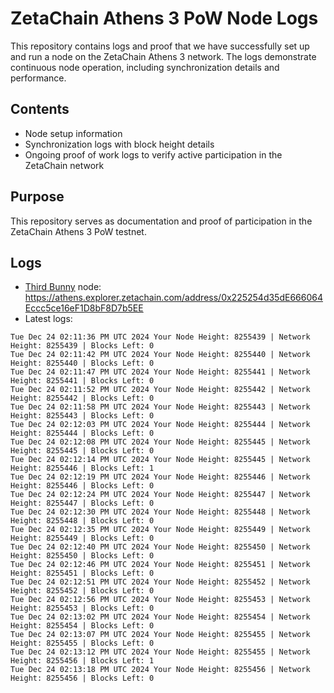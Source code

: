 # ZetaChain Athens 3 PoW Node Logs
This repository contains logs and proof that we have successfully set up and run a node on the ZetaChain Athens 3 network. The logs demonstrate continuous node operation, including synchronization details and performance.

## Contents
- Node setup information
- Synchronization logs with block height details
- Ongoing proof of work logs to verify active participation in the ZetaChain network

## Purpose
This repository serves as documentation and proof of participation in the ZetaChain Athens 3 PoW testnet.

## Logs

- [Third Bunny](https://thirdbunny.xyz/) node: https://athens.explorer.zetachain.com/address/0x225254d35dE666064Eccc5ce16eF1D8bF8D7b5EE
- Latest logs:
```
Tue Dec 24 02:11:36 PM UTC 2024 Your Node Height: 8255439 | Network Height: 8255439 | Blocks Left: 0
Tue Dec 24 02:11:42 PM UTC 2024 Your Node Height: 8255440 | Network Height: 8255440 | Blocks Left: 0
Tue Dec 24 02:11:47 PM UTC 2024 Your Node Height: 8255441 | Network Height: 8255441 | Blocks Left: 0
Tue Dec 24 02:11:52 PM UTC 2024 Your Node Height: 8255442 | Network Height: 8255442 | Blocks Left: 0
Tue Dec 24 02:11:58 PM UTC 2024 Your Node Height: 8255443 | Network Height: 8255443 | Blocks Left: 0
Tue Dec 24 02:12:03 PM UTC 2024 Your Node Height: 8255444 | Network Height: 8255444 | Blocks Left: 0
Tue Dec 24 02:12:08 PM UTC 2024 Your Node Height: 8255445 | Network Height: 8255445 | Blocks Left: 0
Tue Dec 24 02:12:14 PM UTC 2024 Your Node Height: 8255445 | Network Height: 8255446 | Blocks Left: 1
Tue Dec 24 02:12:19 PM UTC 2024 Your Node Height: 8255446 | Network Height: 8255446 | Blocks Left: 0
Tue Dec 24 02:12:24 PM UTC 2024 Your Node Height: 8255447 | Network Height: 8255447 | Blocks Left: 0
Tue Dec 24 02:12:30 PM UTC 2024 Your Node Height: 8255448 | Network Height: 8255448 | Blocks Left: 0
Tue Dec 24 02:12:35 PM UTC 2024 Your Node Height: 8255449 | Network Height: 8255449 | Blocks Left: 0
Tue Dec 24 02:12:40 PM UTC 2024 Your Node Height: 8255450 | Network Height: 8255450 | Blocks Left: 0
Tue Dec 24 02:12:46 PM UTC 2024 Your Node Height: 8255451 | Network Height: 8255451 | Blocks Left: 0
Tue Dec 24 02:12:51 PM UTC 2024 Your Node Height: 8255452 | Network Height: 8255452 | Blocks Left: 0
Tue Dec 24 02:12:56 PM UTC 2024 Your Node Height: 8255453 | Network Height: 8255453 | Blocks Left: 0
Tue Dec 24 02:13:02 PM UTC 2024 Your Node Height: 8255454 | Network Height: 8255454 | Blocks Left: 0
Tue Dec 24 02:13:07 PM UTC 2024 Your Node Height: 8255455 | Network Height: 8255455 | Blocks Left: 0
Tue Dec 24 02:13:12 PM UTC 2024 Your Node Height: 8255455 | Network Height: 8255456 | Blocks Left: 1
Tue Dec 24 02:13:18 PM UTC 2024 Your Node Height: 8255456 | Network Height: 8255456 | Blocks Left: 0
```

